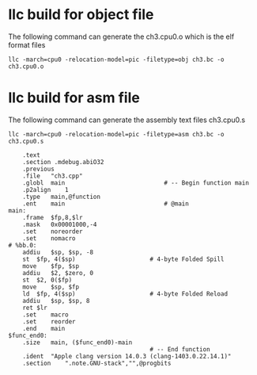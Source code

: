 # llc build for object file

The following command can generate the ch3.cpu0.o which is the elf format files
```
llc -march=cpu0 -relocation-model=pic -filetype=obj ch3.bc -o ch3.cpu0.o
```

# llc build for asm file

The following command can generate the assembly text files ch3.cpu0.s
```
llc -march=cpu0 -relocation-model=pic -filetype=asm ch3.bc -o ch3.cpu0.s
```

```
	.text
	.section .mdebug.abiO32
	.previous
	.file	"ch3.cpp"
	.globl	main                            # -- Begin function main
	.p2align	1
	.type	main,@function
	.ent	main                            # @main
main:
	.frame	$fp,8,$lr
	.mask 	0x00001000,-4
	.set	noreorder
	.set	nomacro
# %bb.0:
	addiu	$sp, $sp, -8
	st	$fp, 4($sp)                     # 4-byte Folded Spill
	move	$fp, $sp
	addiu	$2, $zero, 0
	st	$2, 0($fp)
	move	$sp, $fp
	ld	$fp, 4($sp)                     # 4-byte Folded Reload
	addiu	$sp, $sp, 8
	ret	$lr
	.set	macro
	.set	reorder
	.end	main
$func_end0:
	.size	main, ($func_end0)-main
                                        # -- End function
	.ident	"Apple clang version 14.0.3 (clang-1403.0.22.14.1)"
	.section	".note.GNU-stack","",@progbits
```